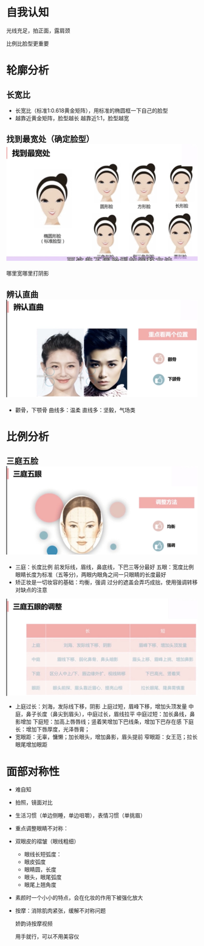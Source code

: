 # 自我认知
光线充足，拍正面，露肩颈

比例比脸型更重要

# 轮廓分析

## 长宽比

- 长宽比（标准1:0.618黄金矩阵），用标准的椭圆框一下自己的脸型
- 越靠近黄金矩阵，脸型越长
  越靠近1:1，脸型越宽

## 找到最宽处（确定脸型）![IMG_0621](Pic/IMG_0621.jpg)

哪里宽哪里打阴影

## 辨认直曲![IMG_0622](Pic/IMG_0622.jpg)

- 颧骨，下颚骨
  曲线多：温柔
  直线多：坚毅，气场类

# 比例分析
## 三庭五脸![IMG_0623](Pic/IMG_0623.jpg)

- 三庭：长度比例
  前发际线，眉线，鼻底线，下巴三等分最好
  五眼：宽度比例
  眼睛长度为标准（五等分)，两眼内眼角之间一只眼睛的长度最好
- 矫正妆是一切妆容的基础：均衡，强调
  过分的遮盖会弄巧成拙，使用强调转移对缺点的注意

![1611647D-A8E8-4140-991E-C57600D9ED47_1_201_a](Pic/1611647D-A8E8-4140-991E-C57600D9ED47_1_201_a.jpeg)

- 上庭过长：刘海，发际线下移，阴影
  上庭过短，眉峰下移，增加头顶发量
  中庭，鼻子长度（鼻尖到眉头），中庭过长，眉线拉平
  中庭过短：加长鼻线，鼻影增加
  下庭短：加高上唇唇线；竖着笑增加下巴线条，增加下巴存在感
  下庭长：增加下唇厚度，光泽唇膏；
- 宽眼距：无辜，慵懒；加长眼头，增加鼻影，眉头提前																							    窄眼距：女王范；拉长眼尾增加眼距

# 面部对称性

- 难自知

- 拍照，镜面对比

- 生活习惯（单边侧睡，单边咀嚼），表情习惯（单挑眉）

- 重点调整眼睛不对称：

- 双眼皮的褶皱（眼线粗细）

  - 眼线长短弧度：
  - 眼皮弧度
  - 眼睛圆，长度
  - 眼头，眼尾弧度
  - 眼尾上翘角度

- 素颜时一个小小的特点，会在化妆的作用下被强化放大

- 按摩：消除肌肉紧张，缓解不对称问题

  娇韵诗按摩视频

  用手就行，可以不用美容仪





